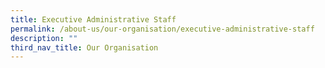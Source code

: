 ```yaml
---
title: Executive Administrative Staff
permalink: /about-us/our-organisation/executive-administrative-staff
description: ""
third_nav_title: Our Organisation
---
```

